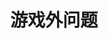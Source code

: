 ---
title: 游戏外问题
index: false
icon: question
pageInfo: false
editLink: false
comment: false
prev: false
next: false
order: 1
---